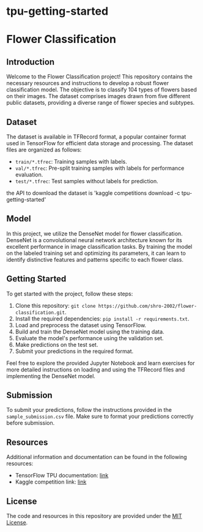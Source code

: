 # tpu-getting-started

# Flower Classification

## Introduction
Welcome to the Flower Classification project! This repository contains the necessary resources and instructions to develop a robust flower classification model. The objective is to classify 104 types of flowers based on their images. The dataset comprises images drawn from five different public datasets, providing a diverse range of flower species and subtypes.

## Dataset
The dataset is available in TFRecord format, a popular container format used in TensorFlow for efficient data storage and processing. The dataset files are organized as follows:

- `train/*.tfrec`: Training samples with labels.
- `val/*.tfrec`: Pre-split training samples with labels for performance evaluation.
- `test/*.tfrec`: Test samples without labels for prediction.

the API to download the dataset is 'kaggle competitions download -c tpu-getting-started'

## Model
In this project, we utilize the DenseNet model for flower classification. DenseNet is a convolutional neural network architecture known for its excellent performance in image classification tasks. By training the model on the labeled training set and optimizing its parameters, it can learn to identify distinctive features and patterns specific to each flower class.

## Getting Started
To get started with the project, follow these steps:

1. Clone this repository: `git clone https://github.com/shro-2002/flower-classification.git`.
2. Install the required dependencies: `pip install -r requirements.txt`.
3. Load and preprocess the dataset using TensorFlow.
4. Build and train the DenseNet model using the training data.
5. Evaluate the model's performance using the validation set.
6. Make predictions on the test set.
7. Submit your predictions in the required format.

Feel free to explore the provided Jupyter Notebook and learn exercises for more detailed instructions on loading and using the TFRecord files and implementing the DenseNet model.

## Submission
To submit your predictions, follow the instructions provided in the `sample_submission.csv` file. Make sure to format your predictions correctly before submission.

## Resources
Additional information and documentation can be found in the following resources:

- TensorFlow TPU documentation: [link](https://www.tensorflow.org/guide/tpu)
- Kaggle competition link: [link](https://www.kaggle.com/your-username/flower-classification)

## License
The code and resources in this repository are provided under the [MIT License](LICENSE).
